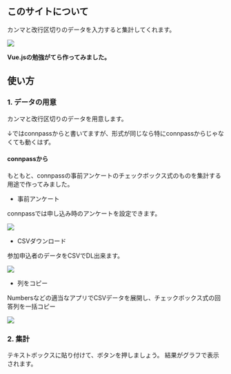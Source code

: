 
## このサイトについて

カンマと改行区切りのデータを入力すると集計してくれます。

![](https://i.gyazo.com/29c25d97d0a7d22ad8000e354426f8e0.gif)

**Vue.jsの勉強がてら作ってみました。**

## 使い方

### 1. データの用意

カンマと改行区切りのデータを用意します。

↓ではconnpassからと書いてますが、形式が同じなら特にconnpassからじゃなくても動くはず。

#### connpassから

もともと、connpassの事前アンケートのチェックボックス式のものを集計する用途で作ってみました。

* 事前アンケート

connpassでは申し込み時のアンケートを設定できます。

![](https://i.gyazo.com/e05809063b9c1796fd43fbb662adfe30.png)

* CSVダウンロード

参加申込者のデータをCSVでDL出来ます。

![](https://i.gyazo.com/d4cf192022faf01cabd060138fcf2001.png)

* 列をコピー

Numbersなどの適当なアプリでCSVデータを展開し、チェックボックス式の回答列を一括コピー

![](https://i.gyazo.com/8df52df4884f296331e62052f74f70c9.png)

### 2. 集計

テキストボックスに貼り付けて、ボタンを押しましょう。
結果がグラフで表示されます。